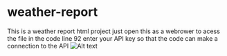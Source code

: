 # weather-report
This is a weather report html project 
just open this as a webrower to acess the file
in the code line 92 enter your API key so that the code can make a connection to the API
![Alt text](C:\Users\admin\Pictures\logo.png)
